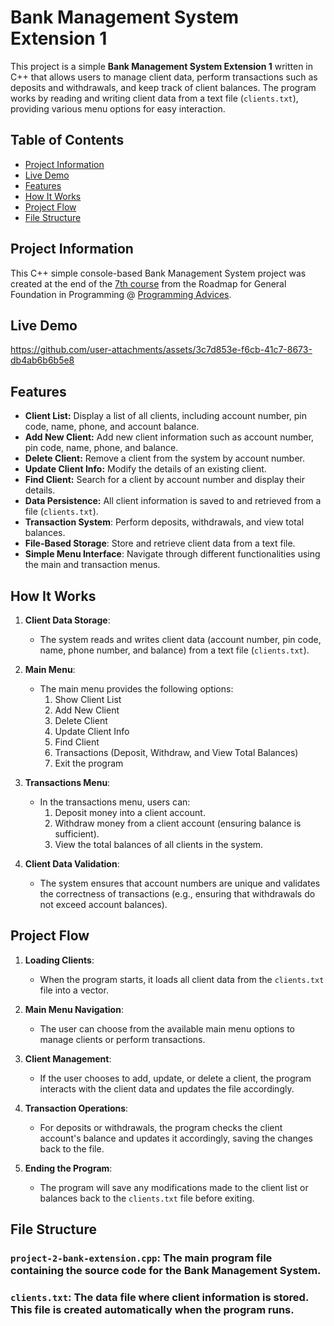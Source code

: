 # Bank Management System Extension 1

This project is a simple **Bank Management System Extension 1** written in C++ that allows users to manage client data, perform transactions such as deposits and withdrawals, and keep track of client balances. The program works by reading and writing client data from a text file (`clients.txt`), providing various menu options for easy interaction.

## Table of Contents
- [Project Information](#Project-Information)
- [Live Demo](#Live-Demo)
- [Features](#features)
- [How It Works](#how-it-works)
- [Project Flow](#Project-Flow)
- [File Structure](#File-Structure)

## Project Information
This C++ simple console-based Bank Management System project was created at the end of the [7th course](https://programmingadvices.com/p/algorithms-and-problem-solving-level-3) from the Roadmap for General Foundation in Programming @ [Programming Advices](https://programmingadvices.com/).

## Live Demo
https://github.com/user-attachments/assets/3c7d853e-f6cb-41c7-8673-db4ab6b6b5e8

## Features
- **Client List:** Display a list of all clients, including account number, pin code, name, phone, and account balance.
- **Add New Client:** Add new client information such as account number, pin code, name, phone, and balance.
- **Delete Client:** Remove a client from the system by account number.
- **Update Client Info:** Modify the details of an existing client.
- **Find Client:** Search for a client by account number and display their details.
- **Data Persistence:** All client information is saved to and retrieved from a file (`clients.txt`).
- **Transaction System**: Perform deposits, withdrawals, and view total balances.
- **File-Based Storage**: Store and retrieve client data from a text file.
- **Simple Menu Interface**: Navigate through different functionalities using the main and transaction menus.

## How It Works
1. **Client Data Storage**: 
   - The system reads and writes client data (account number, pin code, name, phone number, and balance) from a text file (`clients.txt`).
   
2. **Main Menu**:
   - The main menu provides the following options:
     1. Show Client List
     2. Add New Client
     3. Delete Client
     4. Update Client Info
     5. Find Client
     6. Transactions (Deposit, Withdraw, and View Total Balances)
     7. Exit the program

3. **Transactions Menu**:
   - In the transactions menu, users can:
     1. Deposit money into a client account.
     2. Withdraw money from a client account (ensuring balance is sufficient).
     3. View the total balances of all clients in the system.

4. **Client Data Validation**:
   - The system ensures that account numbers are unique and validates the correctness of transactions (e.g., ensuring that withdrawals do not exceed account balances).

## Project Flow
1. **Loading Clients**: 
   - When the program starts, it loads all client data from the `clients.txt` file into a vector.

2. **Main Menu Navigation**:
   - The user can choose from the available main menu options to manage clients or perform transactions.

3. **Client Management**:
   - If the user chooses to add, update, or delete a client, the program interacts with the client data and updates the file accordingly.

4. **Transaction Operations**:
   - For deposits or withdrawals, the program checks the client account's balance and updates it accordingly, saving the changes back to the file.

5. **Ending the Program**:
   - The program will save any modifications made to the client list or balances back to the `clients.txt` file before exiting.

## File Structure
### `project-2-bank-extension.cpp`: The main program file containing the source code for the Bank Management System.
### `clients.txt`: The data file where client information is stored. This file is created automatically when the program runs.
